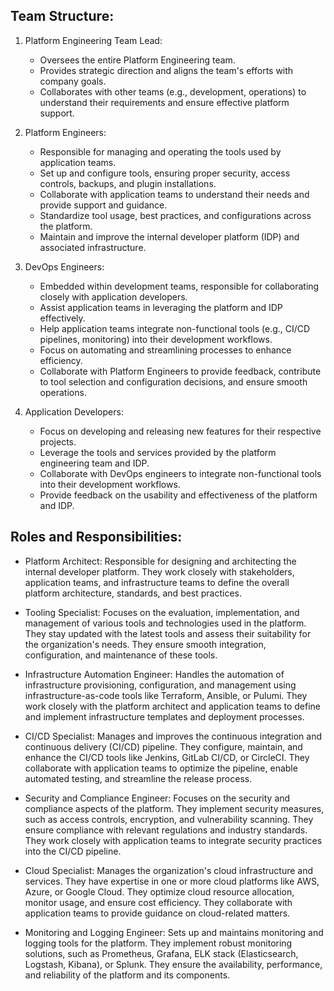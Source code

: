 ## Team Structure:

1. Platform Engineering Team Lead:
   - Oversees the entire Platform Engineering team.
   - Provides strategic direction and aligns the team's efforts with company goals.
   - Collaborates with other teams (e.g., development, operations) to understand their requirements and ensure effective platform support.

2. Platform Engineers:
   - Responsible for managing and operating the tools used by application teams.
   - Set up and configure tools, ensuring proper security, access controls, backups, and plugin installations.
   - Collaborate with application teams to understand their needs and provide support and guidance.
   - Standardize tool usage, best practices, and configurations across the platform.
   - Maintain and improve the internal developer platform (IDP) and associated infrastructure.

3. DevOps Engineers:
   - Embedded within development teams, responsible for collaborating closely with application developers.
   - Assist application teams in leveraging the platform and IDP effectively.
   - Help application teams integrate non-functional tools (e.g., CI/CD pipelines, monitoring) into their development workflows.
   - Focus on automating and streamlining processes to enhance efficiency.
   - Collaborate with Platform Engineers to provide feedback, contribute to tool selection and configuration decisions, and ensure smooth operations.

4. Application Developers:
   - Focus on developing and releasing new features for their respective projects.
   - Leverage the tools and services provided by the platform engineering team and IDP.
   - Collaborate with DevOps engineers to integrate non-functional tools into their development workflows.
   - Provide feedback on the usability and effectiveness of the platform and IDP.

## Roles and Responsibilities:
- Platform Architect: Responsible for designing and architecting the internal developer platform. They work closely with stakeholders, application teams, and infrastructure teams to define the overall platform architecture, standards, and best practices.

- Tooling Specialist: Focuses on the evaluation, implementation, and management of various tools and technologies used in the platform. They stay updated with the latest tools and assess their suitability for the organization's needs. They ensure smooth integration, configuration, and maintenance of these tools.

- Infrastructure Automation Engineer: Handles the automation of infrastructure provisioning, configuration, and management using infrastructure-as-code tools like Terraform, Ansible, or Pulumi. They work closely with the platform architect and application teams to define and implement infrastructure templates and deployment processes.

- CI/CD Specialist: Manages and improves the continuous integration and continuous delivery (CI/CD) pipeline. They configure, maintain, and enhance the CI/CD tools like Jenkins, GitLab CI/CD, or CircleCI. They collaborate with application teams to optimize the pipeline, enable automated testing, and streamline the release process.

- Security and Compliance Engineer: Focuses on the security and compliance aspects of the platform. They implement security measures, such as access controls, encryption, and vulnerability scanning. They ensure compliance with relevant regulations and industry standards. They work closely with application teams to integrate security practices into the CI/CD pipeline.

- Cloud Specialist: Manages the organization's cloud infrastructure and services. They have expertise in one or more cloud platforms like AWS, Azure, or Google Cloud. They optimize cloud resource allocation, monitor usage, and ensure cost efficiency. They collaborate with application teams to provide guidance on cloud-related matters.

- Monitoring and Logging Engineer: Sets up and maintains monitoring and logging tools for the platform. They implement robust monitoring solutions, such as Prometheus, Grafana, ELK stack (Elasticsearch, Logstash, Kibana), or Splunk. They ensure the availability, performance, and reliability of the platform and its components.